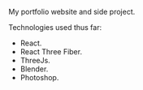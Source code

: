 My portfolio website and side project.

Technologies used thus far:
  * React.
  * React Three Fiber.
  * ThreeJs.
  * Blender.
  * Photoshop.
